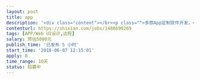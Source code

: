 ```yaml
---                
layout: post       
title: app           
description: '<div class="content"></br><p class="">多款App定制软件开发，</br><br/>需要兼职人员根据客户实际需求分担完成部分UE设计，UI设计。</br><br/>需求：</br><br/>1：周1~周日工作时间均可选择。</br><br/>2：初期能来公司做一天的面对面沟通更佳，如沟通理解能力强，远程也可以。</br><br/>3：技能掌握Sketch等。</br></p></br></div>'     
contenturl: https://shixian.com/jobs/1488690269      
tags: [APP/Web UI设计,远程]            
salary: 预估5000元          
publish_time: '已发布 5 小时'         
start_time: '2018-06-07 12:15:01'           
apply: 0                   
time_range: 10天              
status: 招募中                  
---                 
```

